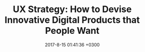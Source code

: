 ---
layout: book-note
title:  "UX Strategy: How to Devise Innovative Digital Products that People Want"
date:   2017-8-15 01:41:36 +0300
categories: book-notes
image: https://images-na.ssl-images-amazon.com/images/I/51lqlvdKDML._SX331_BO1,204,203,200_.jpg
bookCategory: User Experience, Strategy
rating: 4
bookLink: https://www.amazon.com/dp/1449372864?ref=emc_b_5_i
---